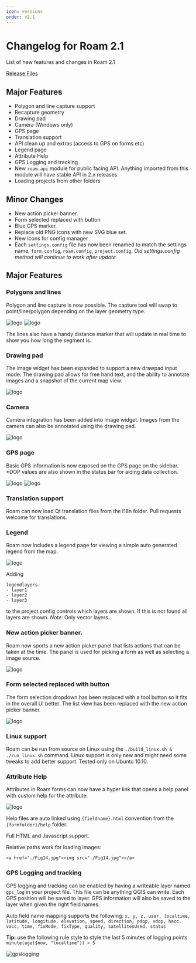 ```yaml
---
icon: versions
order: v2.1
---
```


# Changelog for Roam 2.1

List of new features and changes in Roam 2.1

[Release Files](https://github.com/roam-qgis/Roam/releases/tag/v2.1)

## Major Features

- Polygon and line capture support
- Recapture geometry
- Drawing pad
- Camera (Windows only)
- GPS page
- Translation support
- API clean up and extras (access to GPS on forms etc)
- Legend page
- Attribute Help
- GPS Logging and tracking
- New `roam.api` module for public facing API.  Anything imported from this module will have stable API in 2.x releases.
- Loading projects from other folders

## Minor Changes

- New action picker banner.
- Form selected replaced with button
- Blue GPS marker.
- Replace old PNG icons with new SVG blue set.
- New icons for config manager
- Each `settings.config` file has now been renamed to match the settings name.  `form.config`, `roam.config`, `project.config`.  *Old settings.config method will continue to work after update*

## Major Features

### Polygons and lines

Polygon and line capture is now possible. The capture tool will swap to point/line/polygon depending on the layer geometry type.

![logo](../images/polygon.png)
![logo](../images/line.png)

The lines also have a handy distance marker that will update in real time to show you how long the segment is.

### Drawing pad

The image widget has been expanded to support a new drawpad input mode.  The drawing pad allows for free hand text, and the ability to annotate images and a snapshot of the current map view.

![logo](../images/drawingpad.png)

### Camera

Camera integration has been added into image widget.  Images from the camera can also be annotated using the drawing pad.

![logo](http://i.imgur.com/C7c40Gl.png)

### GPS page

Basic GPS information is now exposed on the GPS page on the sidebar. *DOP values are also shown in the status bar for aiding data collection.

![logo](../images/gps_page.png)
![logo](../images/gps_status.png)

### Translation support

Roam can now load Qt translation files from the i18n folder. Pull requests welcome for translations.

### Legend

Roam now includes a legend page for viewing a simple auto generated legend from the map.

![logo](../images/legend.png)

Adding 

```
legendlayers:
- layer1
- layer2
- layer3
```
to the project.config controls which layers are shown.  If this is not found all layers are shown. *Note*: Only vector layers.

### New action picker banner.

Roam now sports a new action picker panel that lists actions that can be taken at the time.  The panel is used for picking a form as well as selecting a image source.

![logo](../images/actionbanner.png)

### Form selected replaced with button

The form selection dropdown has been replaced with a tool button so it fits in the overall UI better.  The list view has been replaced with the new action picker banner.

![logo](../images/actionbanner_forms.png)

### Linux support

Roam can be run from source on Linux using the `./build_linux.sh & ./run_linux.sh` command.  Linux support is only new and might need some tweaks to add better support. Tested only on Ubuntu 10.10.

### Attribute Help

Attributes in Roam forms can now have a hyper link that opens a help panel with custom help for the attribute.

![logo](../images/help.png)

Help files are auto linked using `{fieldname}.html` convention from the `{formfolder}/help` folder.

Full HTML and Javascript support.

Relative paths work for loading images:

`<a href="./Fig14.jpg"><img src="./Fig14.jpg"></a>`

### GPS Logging and tracking

GPS logging and tracking can be enabled by having a writeable layer named `gps_log` in your project file. This file can be anything QGIS can write. Each GPS position will be saved to layer. GPS information will also be saved to the layer when given the right field names.  

Auto field name mapping supports the following:
`x, y, z, user, localtime, latitude, longitude, elevation, speed, direction, pdop, vdop, hacc, vacc, time, fixMode, fixType, quality, satellitesUsed, status`

**Tip:** use the following rule style to style the last 5 minutes of logging points `minute(age($now, "localtime")) < 5`

![gpslogging](../images/gpslogging.png)
